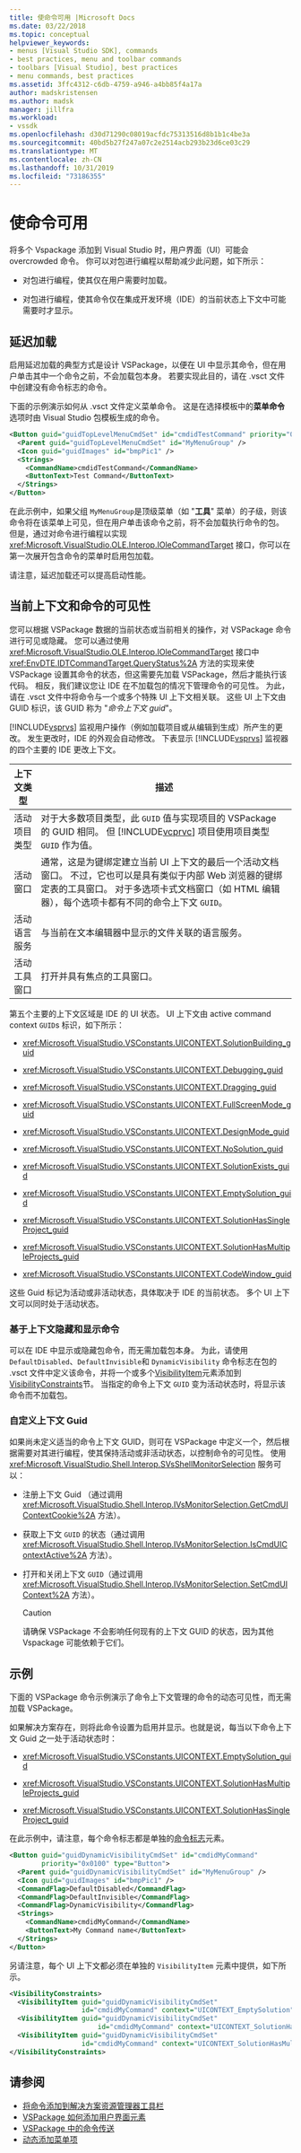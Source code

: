 ```yaml
---
title: 使命令可用 |Microsoft Docs
ms.date: 03/22/2018
ms.topic: conceptual
helpviewer_keywords:
- menus [Visual Studio SDK], commands
- best practices, menu and toolbar commands
- toolbars [Visual Studio], best practices
- menu commands, best practices
ms.assetid: 3ffc4312-c6db-4759-a946-a4bb85f4a17a
author: madskristensen
ms.author: madsk
manager: jillfra
ms.workload:
- vssdk
ms.openlocfilehash: d30d71290c08019acfdc75313516d8b1b1c4be3a
ms.sourcegitcommit: 40bd5b27f247a07c2e2514acb293b23d6ce03c29
ms.translationtype: MT
ms.contentlocale: zh-CN
ms.lasthandoff: 10/31/2019
ms.locfileid: "73186355"
---
```

# <a name="making-commands-available"></a>使命令可用

将多个 Vspackage 添加到 Visual Studio 时，用户界面（UI）可能会 overcrowded 命令。 你可以对包进行编程以帮助减少此问题，如下所示：

- 对包进行编程，使其仅在用户需要时加载。

- 对包进行编程，使其命令仅在集成开发环境（IDE）的当前状态上下文中可能需要时才显示。

## <a name="delayed-loading"></a>延迟加载

启用延迟加载的典型方式是设计 VSPackage，以便在 UI 中显示其命令，但在用户单击其中一个命令之前，不会加载包本身。 若要实现此目的，请在 .vsct 文件中创建没有命令标志的命令。

下面的示例演示如何从 .vsct 文件定义菜单命令。 这是在选择模板中的**菜单命令**选项时由 Visual Studio 包模板生成的命令。

```xml
<Button guid="guidTopLevelMenuCmdSet" id="cmdidTestCommand" priority="0x0100" type="Button">
  <Parent guid="guidTopLevelMenuCmdSet" id="MyMenuGroup" />
  <Icon guid="guidImages" id="bmpPic1" />
  <Strings>
    <CommandName>cmdidTestCommand</CommandName>
    <ButtonText>Test Command</ButtonText>
  </Strings>
</Button>
```

在此示例中，如果父组 `MyMenuGroup`是顶级菜单（如 "**工具**" 菜单）的子级，则该命令将在该菜单上可见，但在用户单击该命令之前，将不会加载执行命令的包。 但是，通过对命令进行编程以实现 <xref:Microsoft.VisualStudio.OLE.Interop.IOleCommandTarget> 接口，你可以在第一次展开包含命令的菜单时启用包加载。

请注意，延迟加载还可以提高启动性能。

## <a name="current-context-and-the-visibility-of-commands"></a>当前上下文和命令的可见性

您可以根据 VSPackage 数据的当前状态或当前相关的操作，对 VSPackage 命令进行可见或隐藏。 您可以通过使用 <xref:Microsoft.VisualStudio.OLE.Interop.IOleCommandTarget> 接口中 <xref:EnvDTE.IDTCommandTarget.QueryStatus%2A> 方法的实现来使 VSPackage 设置其命令的状态，但这需要先加载 VSPackage，然后才能执行该代码。 相反，我们建议您让 IDE 在不加载包的情况下管理命令的可见性。 为此，请在 .vsct 文件中将命令与一个或多个特殊 UI 上下文相关联。 这些 UI 上下文由 GUID 标识，该 GUID 称为 "*命令上下文 guid*"。

[!INCLUDE[vsprvs](../../code-quality/includes/vsprvs_md.md)] 监视用户操作（例如加载项目或从编辑到生成）所产生的更改。 发生更改时，IDE 的外观会自动修改。 下表显示 [!INCLUDE[vsprvs](../../code-quality/includes/vsprvs_md.md)] 监视器的四个主要的 IDE 更改上下文。

| 上下文类型 | 描述 |
|-------------------------| - |
| 活动项目类型 | 对于大多数项目类型，此 `GUID` 值与实现项目的 VSPackage 的 GUID 相同。 但 [!INCLUDE[vcprvc](../../code-quality/includes/vcprvc_md.md)] 项目使用项目类型 `GUID` 作为值。 |
| 活动窗口 | 通常，这是为键绑定建立当前 UI 上下文的最后一个活动文档窗口。 不过，它也可以是具有类似于内部 Web 浏览器的键绑定表的工具窗口。 对于多选项卡式文档窗口（如 HTML 编辑器），每个选项卡都有不同的命令上下文 `GUID`。 |
| 活动语言服务 | 与当前在文本编辑器中显示的文件关联的语言服务。 |
| 活动工具窗口 | 打开并具有焦点的工具窗口。 |

第五个主要的上下文区域是 IDE 的 UI 状态。 UI 上下文由 active command context `GUID`s 标识，如下所示：

- <xref:Microsoft.VisualStudio.VSConstants.UICONTEXT.SolutionBuilding_guid>

- <xref:Microsoft.VisualStudio.VSConstants.UICONTEXT.Debugging_guid>

- <xref:Microsoft.VisualStudio.VSConstants.UICONTEXT.Dragging_guid>

- <xref:Microsoft.VisualStudio.VSConstants.UICONTEXT.FullScreenMode_guid>

- <xref:Microsoft.VisualStudio.VSConstants.UICONTEXT.DesignMode_guid>

- <xref:Microsoft.VisualStudio.VSConstants.UICONTEXT.NoSolution_guid>

- <xref:Microsoft.VisualStudio.VSConstants.UICONTEXT.SolutionExists_guid>

- <xref:Microsoft.VisualStudio.VSConstants.UICONTEXT.EmptySolution_guid>

- <xref:Microsoft.VisualStudio.VSConstants.UICONTEXT.SolutionHasSingleProject_guid>

- <xref:Microsoft.VisualStudio.VSConstants.UICONTEXT.SolutionHasMultipleProjects_guid>

- <xref:Microsoft.VisualStudio.VSConstants.UICONTEXT.CodeWindow_guid>

这些 Guid 标记为活动或非活动状态，具体取决于 IDE 的当前状态。 多个 UI 上下文可以同时处于活动状态。

### <a name="hide-and-display-commands-based-on-context"></a>基于上下文隐藏和显示命令

可以在 IDE 中显示或隐藏包命令，而无需加载包本身。 为此，请使用 `DefaultDisabled`、`DefaultInvisible`和 `DynamicVisibility` 命令标志在包的 .vsct 文件中定义该命令，并将一个或多个[VisibilityItem](../../extensibility/visibilityitem-element.md)元素添加到[VisibilityConstraints](../../extensibility/visibilityconstraints-element.md)节。 当指定的命令上下文 `GUID` 变为活动状态时，将显示该命令而不加载包。

### <a name="custom-context-guids"></a>自定义上下文 Guid

如果尚未定义适当的命令上下文 GUID，则可在 VSPackage 中定义一个，然后根据需要对其进行编程，使其保持活动或非活动状态，以控制命令的可见性。 使用 <xref:Microsoft.VisualStudio.Shell.Interop.SVsShellMonitorSelection> 服务可以：

- 注册上下文 Guid （通过调用 <xref:Microsoft.VisualStudio.Shell.Interop.IVsMonitorSelection.GetCmdUIContextCookie%2A> 方法）。

- 获取上下文 `GUID` 的状态（通过调用 <xref:Microsoft.VisualStudio.Shell.Interop.IVsMonitorSelection.IsCmdUIContextActive%2A> 方法）。

- 打开和关闭上下文 `GUID`（通过调用 <xref:Microsoft.VisualStudio.Shell.Interop.IVsMonitorSelection.SetCmdUIContext%2A> 方法）。

    > [!CAUTION]
    > 请确保 VSPackage 不会影响任何现有的上下文 GUID 的状态，因为其他 Vspackage 可能依赖于它们。

## <a name="example"></a>示例

下面的 VSPackage 命令示例演示了命令上下文管理的命令的动态可见性，而无需加载 VSPackage。

如果解决方案存在，则将此命令设置为启用并显示。也就是说，每当以下命令上下文 Guid 之一处于活动状态时：

- <xref:Microsoft.VisualStudio.VSConstants.UICONTEXT.EmptySolution_guid>

- <xref:Microsoft.VisualStudio.VSConstants.UICONTEXT.SolutionHasMultipleProjects_guid>

- <xref:Microsoft.VisualStudio.VSConstants.UICONTEXT.SolutionHasSingleProject_guid>

在此示例中，请注意，每个命令标志都是单独的[命令标志](../../extensibility/command-flag-element.md)元素。

```xml
<Button guid="guidDynamicVisibilityCmdSet" id="cmdidMyCommand"
        priority="0x0100" type="Button">
  <Parent guid="guidDynamicVisibilityCmdSet" id="MyMenuGroup" />
  <Icon guid="guidImages" id="bmpPic1" />
  <CommandFlag>DefaultDisabled</CommandFlag>
  <CommandFlag>DefaultInvisible</CommandFlag>
  <CommandFlag>DynamicVisibility</CommandFlag>
  <Strings>
    <CommandName>cmdidMyCommand</CommandName>
    <ButtonText>My Command name</ButtonText>
  </Strings>
</Button>
```

另请注意，每个 UI 上下文都必须在单独的 `VisibilityItem` 元素中提供，如下所示。

```xml
<VisibilityConstraints>
  <VisibilityItem guid="guidDynamicVisibilityCmdSet"
                  id="cmdidMyCommand" context="UICONTEXT_EmptySolution" />
  <VisibilityItem guid="guidDynamicVisibilityCmdSet"
                      id="cmdidMyCommand" context="UICONTEXT_SolutionHasSingleProject" />
  <VisibilityItem guid="guidDynamicVisibilityCmdSet"
                  id="cmdidMyCommand" context="UICONTEXT_SolutionHasMultipleProjects" />
</VisibilityConstraints>
```

## <a name="see-also"></a>请参阅

- [将命令添加到解决方案资源管理器工具栏](../../extensibility/adding-a-command-to-the-solution-explorer-toolbar.md)
- [VSPackage 如何添加用户界面元素](../../extensibility/internals/how-vspackages-add-user-interface-elements.md)
- [VSPackage 中的命令传送](../../extensibility/internals/command-routing-in-vspackages.md)
- [动态添加菜单项](../../extensibility/dynamically-adding-menu-items.md)
